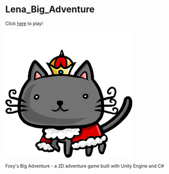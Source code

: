 # Lena_Big_Adventure


Click [here](https://gavinlau0628.github.io/Lena_Big_Adventure/) to play!


![alt text](https://raw.githubusercontent.com/gavinlau0628/Lena_Big_Adventure/master/Cat.png)

Foxy's Big Adventure - a 2D adventure game built with Unity Engine and C#

